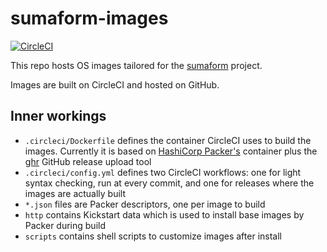# sumaform-images

[![CircleCI](https://circleci.com/gh/moio/sumaform-images/tree/master.svg?style=svg)](https://circleci.com/gh/moio/sumaform-images/tree/master)

This repo hosts OS images tailored for the [sumaform](https://github.com/moio/sumaform) project.

Images are built on CircleCI and hosted on GitHub.


## Inner workings
 - `.circleci/Dockerfile` defines the container CircleCI uses to build the images. Currently it is based on [HashiCorp Packer's](https://www.packer.io) container plus the [ghr](https://github.com/tcnksm/ghr) GitHub release upload tool
 - `.circleci/config.yml` defines two CircleCI workflows: one for light syntax checking, run at every commit, and one for releases where the images are actually built
 - `*.json` files are Packer descriptors, one per image to build
 - `http` contains Kickstart data which is used to install base images by Packer during build
 - `scripts` contains shell scripts to customize images after install
